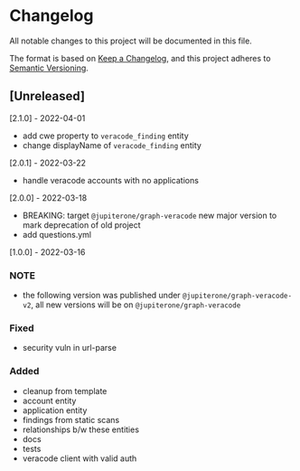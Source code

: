 # Changelog

All notable changes to this project will be documented in this file.

The format is based on [Keep a Changelog](https://keepachangelog.com/en/1.0.0/),
and this project adheres to
[Semantic Versioning](https://semver.org/spec/v2.0.0.html).

## [Unreleased]

[2.1.0] - 2022-04-01

- add cwe property to `veracode_finding` entity
- change displayName of `veracode_finding` entity

[2.0.1] - 2022-03-22

- handle veracode accounts with no applications

[2.0.0] - 2022-03-18

- BREAKING: target `@jupiterone/graph-veracode` new major version to mark
  deprecation of old project
- add questions.yml

[1.0.0] - 2022-03-16

### NOTE

- the following version was published under `@jupiterone/graph-veracode-v2`, all
  new versions will be on `@jupiterone/graph-veracode`

### Fixed

- security vuln in url-parse

### Added

- cleanup from template
- account entity
- application entity
- findings from static scans
- relationships b/w these entities
- docs
- tests
- veracode client with valid auth
